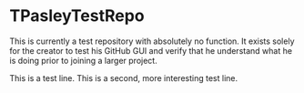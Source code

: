 # TPasleyTestRepo

This is currently a test repository with absolutely no function. It exists solely for the creator to test his GitHub GUI and verify that he understand what he is doing prior to joining a larger project.

This is a test line.
This is a second, more interesting test line.